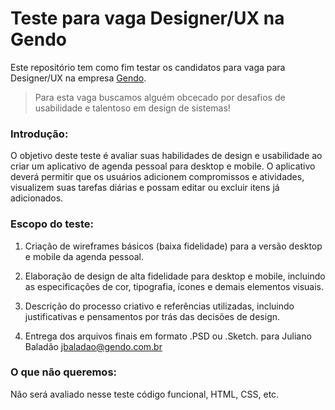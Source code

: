 # Teste para vaga Designer/UX na Gendo
Este repositório tem como fim testar os candidatos para vaga para Designer/UX na empresa [Gendo](https://gendo.com.br).
> Para esta vaga buscamos alguém obcecado por desafios de usabilidade e talentoso em design de sistemas!

### Introdução:
O objetivo deste teste é avaliar suas habilidades de design e usabilidade ao criar um aplicativo de agenda pessoal para desktop e mobile. O aplicativo deverá permitir que os usuários adicionem compromissos e atividades, visualizem suas tarefas diárias e possam editar ou excluir itens já adicionados.

### Escopo do teste:
1. Criação de wireframes básicos (baixa fidelidade) para a versão desktop e mobile da agenda pessoal.

2. Elaboração de design de alta fidelidade para desktop e mobile, incluindo as especificações de cor, tipografia, ícones e demais elementos visuais.

3. Descrição do processo criativo e referências utilizadas, incluindo justificativas e pensamentos por trás das decisões de design.

4. Entrega dos arquivos finais em formato .PSD ou .Sketch. para Juliano Baladão [jbaladao@gendo.com.br](mailto:jbaladao@gendo.com.br)

### O que não queremos:
Não será avaliado nesse teste código funcional, HTML, CSS, etc.
